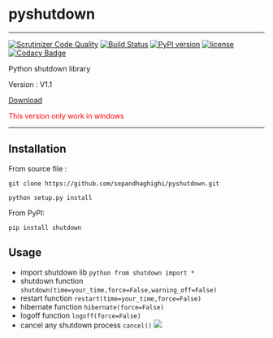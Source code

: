 # pyshutdown

----------
[![Scrutinizer Code Quality](https://scrutinizer-ci.com/g/sepandhaghighi/pyshutdown/badges/quality-score.png?b=master)](https://scrutinizer-ci.com/g/sepandhaghighi/pyshutdown/?branch=master)
[![Build Status](https://scrutinizer-ci.com/g/sepandhaghighi/pyshutdown/badges/build.png?b=master)](https://scrutinizer-ci.com/g/sepandhaghighi/pyshutdown/build-status/master)
[![PyPI version](https://badge.fury.io/py/shutdown.svg)](https://badge.fury.io/py/shutdown)	
[![license](https://img.shields.io/github/license/mashape/apistatus.svg)](https://github.com/sepandhaghighi/pyshutdown/blob/master/LICENSE)
[![Codacy Badge](https://api.codacy.com/project/badge/Grade/478dc165527b4c2fb67a336d7c88e7cd)](https://www.codacy.com/app/sepand-haghighi/pyshutdown?utm_source=github.com&amp;utm_medium=referral&amp;utm_content=sepandhaghighi/pyshutdown&amp;utm_campaign=Badge_Grade)

						
Python shutdown library


Version : V1.1 		
		

[Download](https://github.com/sepandhaghighi/pyshutdown/archive/v1.1.zip)

<p style="color:red;">This version only work in windows</p>


----------
## Installation ##
From source file :

`git clone https://github.com/sepandhaghighi/pyshutdown.git`
						
 `python setup.py install`

From PyPI:	
						
 `pip install shutdown`						

## Usage ##
- import shutdown lib `python from shutdown import *`
- shutdown function `shutdown(time=your_time,force=False,warning_off=False)`
- restart function `restart(time=your_time,force=False)`
- hibernate function `hibernate(force=False)`
- logoff function `logoff(force=False)`
- cancel any shutdown process `cancel()`
![](http://www.shaghighi.ir/pyshutdown/shutdown.gif)
